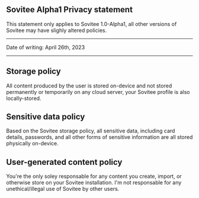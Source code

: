 Sovitee Alpha1 Privacy statement
----------------------------------------

This statement only applies to Sovitee 1.0-Alpha1, all other versions of Sovitee may have slighly altered policies.

------------------

Date of writing: April 26th, 2023

----------------------------------------
Storage policy
----------------------------------------
All content produced by the user is stored on-device and not stored permanently or temporarily on any cloud server, your Sovitee profile is also locally-stored.

Sensitive data policy
----------------------------------------
Based on the Sovitee storage policy, all sensitive data, including card details, passwords, and all other forms of sensitive information are all stored physically on-device.

User-generated content policy
-----------------------------------------
You're the only soley responsable for any content you create, import, or otherwise store on your Sovitee installation. I'm not responsable for any unethical/illegal use of Sovitee by other users.
